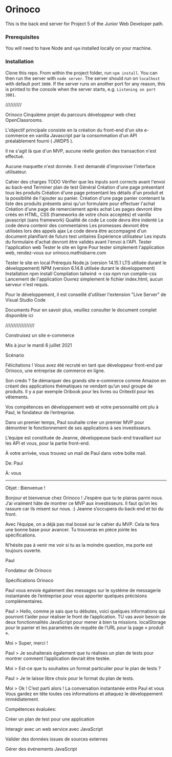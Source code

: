 # Orinoco #

This is the back end server for Project 5 of the Junior Web Developer path.

### Prerequisites ###

You will need to have Node and `npm` installed locally on your machine.

### Installation ###

Clone this repo. From within the project folder, run `npm install`. You 
can then run the server with `node server`. 
The server should run on `localhost` with default port `3000`. If the
server runs on another port for any reason, this is printed to the
console when the server starts, e.g. `Listening on port 3001`.

//////////


Orinoco
Cinquième projet du parcours développeur web chez OpenClassrooms.

L'objectif principale consiste en la création du front-end d'un site e-commerce en vanilla Javascript par la consommation d'un API préalablement fourni ( JWDP5 ).

Il ne s'agit là que d'un MVP, aucune réelle gestion des transaction n'est effectué.

Aucune maquette n'est donnée. Il est demandé d'improviser l'interface utilisateur.


Cahier des charges
TODO
 Vérifier que les inputs sont corrects avant l'envoi au back-end
 Terminer plan de test
Général
 Création d'une page présentant tous les produits
 Création d'une page présentant les détails d'un produit et la possibilité de l'ajouter au panier.
 Création d'une page panier contenant la liste des produits présents ainsi qu'un formulaire pour effectuer l'achat
 Création d'une page de remerciement après achat
 Les pages devront être créés en HTML, CSS (frameworks de votre choix acceptés) et vanilla javascript (sans framework)
Qualité de code
 Le code devra être indenté
 Le code devra contenir des commentaires
 Les promesses devront être utilisées lors des appels ajax
 Le code devra être accompagné d'un document planifiant de futurs test unitaires
Expérience utilisateur
 Les inputs du formulaire d'achat devront être validés avant l'envoi à l'API.
Tester l'application web
Tester le site en ligne
Pour tester simplement l'application web, rendez-vous sur orinoco.mathisbarre.com

Tester le site en local
Prérequis
Node.js (version 14.15.1 LTS utilisée durant le développement)
NPM (version 6.14.8 utilisée durant le développement)
Installation
npm install
Compilation tailwind -> css
npm run compile-css
Lancement de l'application
Ouvrez simplement le fichier index.html, aucun serveur n'est requis.

Pour le développement, il est conseillé d'utiliser l'extension "Live Server" de Visual Studio Code

Documents
Pour en savoir plus, veuillez consulter le document complet disponible ici

//////////////////

Construisez un site e-commerce


Mis à jour le mardi 6 juillet 2021

Scénario

Félicitations ! Vous avez été recruté en tant que développeur front-end par Orinoco, une entreprise de commerce en ligne. 


Son credo ? Se démarquer des grands site e-commerce comme Amazon en créant des applications thématiques ne vendant qu’un seul groupe de produits. Il y a par exemple Oribook pour les livres ou Oritextil pour les vêtements.

Vos compétences en développement web et votre personnalité ont plu à Paul, le fondateur de l’entreprise.

Dans un premier temps, Paul souhaite créer un premier MVP pour démontrer le fonctionnement de ses applications à ses investisseurs.

L’équipe est constituée de Jeanne, développeuse back-end travaillant sur les API et vous, pour la partie front-end.

À votre arrivée, vous trouvez un mail de Paul dans votre boîte mail.

 

De: Paul 

À: vous

-----------------------------------------------------------------------------------

Objet : Bienvenue !

Bonjour et bienvenue chez Orinoco ! J’espère que tu te plairas parmi nous. J’ai vraiment hâte de montrer ce MVP aux investisseurs. Il faut qu’on les rassure car ils misent sur nous. :)
Jeanne s’occupera du back-end et toi du front.

Avec l’équipe, on a déjà pas mal bossé sur le cahier du MVP. Cela te fera une bonne base pour avancer. Tu trouveras en pièce jointe les spécifications.

N'hésite pas à venir me voir si tu as la moindre question, ma porte est toujours ouverte.

Paul

Fondateur de Orinoco


Spécifications Orinoco

 Paul vous envoie également des messages sur le système de messagerie instantanée de l’entreprise pour vous apporter quelques précisions complémentaires.

 

Paul > Hello, comme je sais que tu débutes, voici quelques informations qui pourront t’aider pour réaliser le front de l’application. TU vas avoir besoin de deux fonctionnalités JavaScript pour mener à bien ta missions. localStorage pour le panier et les paramètres de requête de l’URL pour la page « produit ».

Moi > Super, merci !

Paul > Je souhaiterais également que tu réalises un plan de tests pour montrer comment l’application devrait être testée.

Moi > Est-ce que tu souhaites un format particulier pour le plan de tests ?

Paul > Je te laisse libre choix pour le format du plan de tests.

Moi > Ok ! C’est parti alors !
La conversation instantanée entre Paul et vous
Vous gardez en tête toutes ces informations et attaquez le développement immédiatement.

Compétences évaluées:

Créer un plan de test pour une application

Interagir avec un web service avec JavaScript

Valider des données issues de sources externes

Gérer des événements JavaScript
